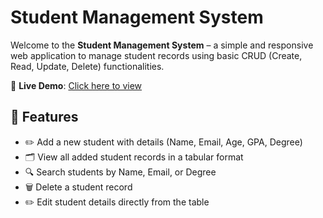 # Student Management System 

Welcome to the **Student Management System** – a simple and responsive web application to manage student records using basic CRUD (Create, Read, Update, Delete) functionalities.

🔗 **Live Demo**: [Click here to view](https://harshdev04.github.io/Student-Management-System/)


## 📌 Features

- ✏️ Add a new student with details (Name, Email, Age, GPA, Degree)
- 🗂 View all added student records in a tabular format
- 🔍 Search students by Name, Email, or Degree
- 🗑 Delete a student record
- ✏️ Edit student details directly from the table
